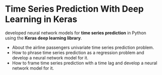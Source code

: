 # Time Series Prediction With Deep Learning in Keras

developed neural network models for **time series prediction** in Python using the **Keras deep learning library**.

* About the airline passengers univariate time series prediction problem.
* How to phrase time series prediction as a regression problem and develop a neural network model for it.
* How to frame time series prediction with a time lag and develop a neural network model for it.
